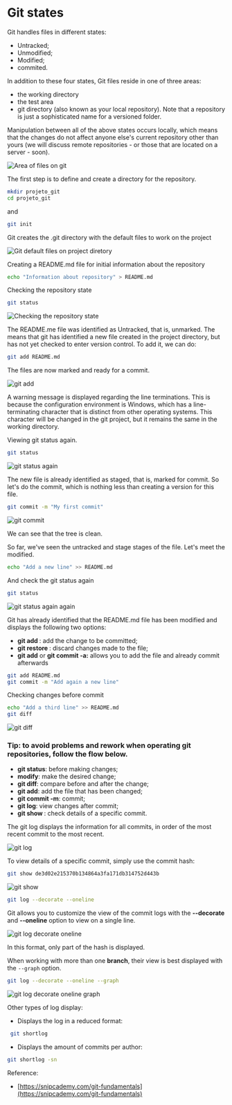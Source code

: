 # Git states
Git handles files in different states:
- Untracked;
- Unmodified;
- Modified;
- commited.

In addition to these four states, Git files reside in one of three areas:
- the working directory
- the test area
- git directory (also known as your local repository). Note that a repository is just a sophisticated name for a versioned folder. 

Manipulation between all of the above states occurs locally, which means that the changes do not affect anyone else's current repository other than yours (we will discuss remote repositories - or those that are located on a server - soon). 

![Area of files on git](img/area%20of%20files%20on%20git.png)

The first step is to define and create a directory for the repository.
```bash
mkdir projeto_git
cd projeto_git
```

and

```bash
git init
```

Git creates the .git directory with the default files to work on the project

![Git default files on project diretory](img/git%20default%20file%20on%20project%20directory.png)

Creating a README.md file for initial information about the repository
```bash
echo "Information about repository" > README.md
```

Checking the repository state
```bash
git status 
``` 
![Checking the repository state](img/git%20status.png)

The README.me file was identified as Untracked, that is, unmarked. The means that git has identified a new file created in the project directory, but has not yet checked to enter version control. To add it, we can do:
```bash
git add README.md
```
The files are now marked and ready for a commit.

![git add](img/git%20add.png)

A warning message is displayed regarding the line terminations. This is because the configuration environment is Windows, which has a line-terminating character that is distinct from other operating systems. This character will be changed in the git project, but it remains the same in the working directory.

Viewing git status again.
```bash
git status
```
![git status again](img/git%20status%20again.png)

The new file is already identified as staged, that is, marked for commit. So let's do the commit, which is nothing less than creating a version for this file.

```bash
git commit -m "My first commit"
```

![git commit](img/git%20commit%20-m%20message.png)


We can see that the tree is clean. 

So far, we've seen the untracked and stage stages of the file. Let's meet the modified.

```bash
echo "Add a new line" >> README.md
```

And check the git status again
```bash
git status
```
![git status again again](img/git%20status%20again%20again.png)

Git has already identified that the README.md file has been modified and displays the following two options:

- **git add <FILE>**: add the change to be committed;
- **git restore <FILE>**: discard changes made to the file;
- **git add** or **git commit -a:** allows you to add the file and already commit afterwards

```bash
git add README.md
git commit -m "Add again a new line"
```

Checking changes before commit
```bash
echo "Add a third line" >> README.md
git diff
```
![git diff](img/git%20diff.png)

### **Tip**: to avoid problems and rework when operating git repositories, follow the flow below.

- **git status**: before making changes;
- **modify**: make the desired change;
- **git diff**: compare before and after the change;
- **git add**: add the file that has been changed;
- **git commit -m**: commit;
- **git log**: view changes after commit;
- **git show <HASH COMMIT>**: check details of a specific commit.

The git log displays the information for all commits, in order of the most recent commit to the most recent.

![git log](img/git%20log.png)

To view details of a specific commit, simply use the commit hash:
```bash
git show de3d02e215370b134864a3fa171db314752d443b
```

![git show](img/git%20show.png)

```bash
git log --decorate --oneline
```

Git allows you to customize the view of the commit logs with the **--decorate** and **--oneline** option to view on a single line.

![git log decorate oneline](img/git%20log%20decorate%20oneline.png)

In this format, only part of the hash is displayed.

When working with more than one **branch**, their view is best displayed with the `--graph` option.

```bash
git log --decorate --oneline --graph
```

![git log decorate oneline graph](img/git%20log%20decorate%20oneline%20graph.png)

Other types of log display:
- Displays the log in a reduced format: 
```bash
 git shortlog
```

- Displays the amount of commits per author:
```bash
git shortlog -sn
```

Reference:

- [https://snipcademy.com/git-fundamentals](https://snipcademy.com/git-fundamentals)